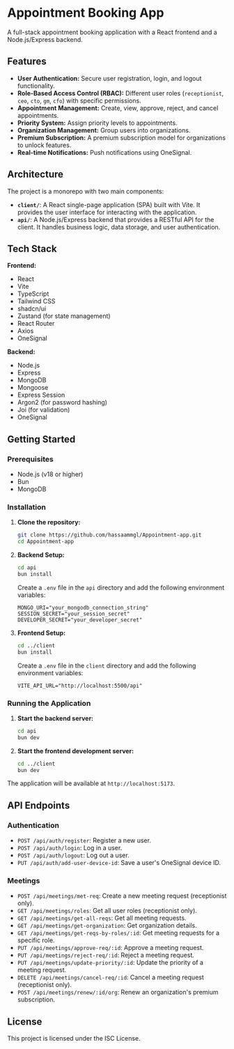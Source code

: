 # Appointment Booking App

A full-stack appointment booking application with a React frontend and a Node.js/Express backend.

## Features

-   **User Authentication:** Secure user registration, login, and logout functionality.
-   **Role-Based Access Control (RBAC):** Different user roles (`receptionist`, `ceo`, `cto`, `gm`, `cfo`) with specific permissions.
-   **Appointment Management:** Create, view, approve, reject, and cancel appointments.
-   **Priority System:** Assign priority levels to appointments.
-   **Organization Management:** Group users into organizations.
-   **Premium Subscription:** A premium subscription model for organizations to unlock features.
-   **Real-time Notifications:** Push notifications using OneSignal.

## Architecture

The project is a monorepo with two main components:

-   **`client/`**: A React single-page application (SPA) built with Vite. It provides the user interface for interacting with the application.
-   **`api/`**: A Node.js/Express backend that provides a RESTful API for the client. It handles business logic, data storage, and user authentication.

## Tech Stack

**Frontend:**

-   React
-   Vite
-   TypeScript
-   Tailwind CSS
-   shadcn/ui
-   Zustand (for state management)
-   React Router
-   Axios
-   OneSignal

**Backend:**

-   Node.js
-   Express
-   MongoDB
-   Mongoose
-   Express Session
-   Argon2 (for password hashing)
-   Joi (for validation)
-   OneSignal

## Getting Started

### Prerequisites

-   Node.js (v18 or higher)
-   Bun
-   MongoDB

### Installation

1.  **Clone the repository:**

    ```bash
    git clone https://github.com/hassaammgl/Appointment-app.git
    cd Appointment-app
    ```

2.  **Backend Setup:**

    ```bash
    cd api
    bun install
    ```

    Create a `.env` file in the `api` directory and add the following environment variables:

    ```env
    MONGO_URI="your_mongodb_connection_string"
    SESSION_SECRET="your_session_secret"
    DEVELOPER_SECRET="your_developer_secret"
    ```

3.  **Frontend Setup:**

    ```bash
    cd ../client
    bun install
    ```

    Create a `.env` file in the `client` directory and add the following environment variables:

    ```env
    VITE_API_URL="http://localhost:5500/api"
    ```

### Running the Application

1.  **Start the backend server:**

    ```bash
    cd api
    bun dev
    ```

2.  **Start the frontend development server:**

    ```bash
    cd ../client
    bun dev
    ```

The application will be available at `http://localhost:5173`.

## API Endpoints

### Authentication

-   `POST /api/auth/register`: Register a new user.
-   `POST /api/auth/login`: Log in a user.
-   `POST /api/auth/logout`: Log out a user.
-   `PUT /api/auth/add-user-device-id`: Save a user's OneSignal device ID.

### Meetings

-   `POST /api/meetings/met-req`: Create a new meeting request (receptionist only).
-   `GET /api/meetings/roles`: Get all user roles (receptionist only).
-   `GET /api/meetings/get-all-reqs`: Get all meeting requests.
-   `GET /api/meetings/get-organization`: Get organization details.
-   `GET /api/meetings/get-reqs-by-roles/:id`: Get meeting requests for a specific role.
-   `PUT /api/meetings/approve-req/:id`: Approve a meeting request.
-   `PUT /api/meetings/reject-req/:id`: Reject a meeting request.
-   `PUT /api/meetings/update-priority/:id`: Update the priority of a meeting request.
-   `DELETE /api/meetings/cancel-req/:id`: Cancel a meeting request (receptionist only).
-   `POST /api/meetings/renew/:id/org`: Renew an organization's premium subscription.

## License

This project is licensed under the ISC License.